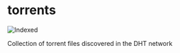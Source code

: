 torrents 
========
![Indexed](https://img.shields.io/badge/indexed-31449-blue)

Collection of torrent files discovered in the DHT network
